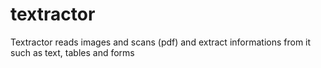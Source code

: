 # textractor
Textractor reads images and scans (pdf) and extract informations from it such as text, tables and forms
